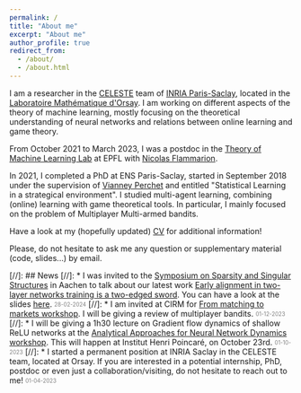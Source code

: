 ```yaml
---
permalink: /
title: "About me"
excerpt: "About me"
author_profile: true
redirect_from: 
  - /about/
  - /about.html
---
```


I am a researcher in the [CELESTE](https://www.inria.fr/en/celeste) team of [INRIA Paris-Saclay](https://www.inria.fr/en/inria-saclay-centre), located in the [Laboratoire Mathématique d'Orsay](https://www.imo.universite-paris-saclay.fr/fr/). I am working on different aspects of the theory of machine learning, mostly focusing on the theoretical understanding of neural networks and relations between online learning and game theory.

From October 2021 to March 2023, I was a postdoc in the [Theory of Machine Learning Lab](https://www.epfl.ch/labs/tml/) at EPFL with [Nicolas Flammarion](https://people.epfl.ch/nicolas.flammarion).

In 2021, I completed a PhD at ENS Paris-Saclay, started in September 2018 under the supervision of [Vianney Perchet](https://sites.google.com/site/vianneyperchet/) and entitled "Statistical Learning in a strategical environment". I studied multi-agent learning, combining (online) learning with game theoretical tools. In particular, I mainly focused on the problem of Multiplayer Multi-armed bandits.

Have a look at my (hopefully updated) [CV](http://eboursier.github.io/files/boursier_cv.pdf) for additional information!

Please, do not hesitate to ask me any question or supplementary material (code, slides...) by email.

[//]: ## News
[//]: * I was invited to the [Symposium on Sparsity and Singular Structures](https://sfb1481.rwth-aachen.de/symposium24) in Aachen to talk about our latest work [Early alignment in two-layer networks training is a two-edged sword](https://arxiv.org/abs/2401.10791). You can have a look at the slides [here](https://eboursier.github.io/files/aachen_slides/index.html#0).  <sub><sup><span style="color:grey">28-02-2024</span></sup></sub>
[//]: * I am invited at CIRM for [From matching to markets workshop](https://conferences.cirm-math.fr/2879.html). I will be giving a review of multiplayer bandits. <sub><sup><span style="color:grey">01-12-2023</span></sup></sub>
[//]: * I will be giving a 1h30 lecture on Gradient flow dynamics of shallow ReLU networks at the [Analytical Approaches ​for Neural Network Dynamics workshop](https://dynnnparis.weebly.com). This will happen at Institut Henri Poincaré, on October 23rd. <sub><sup><span style="color:grey">01-10-2023</span></sup></sub>
[//]: * I started a permanent position at INRIA Saclay in the CELESTE team, located at Orsay. If you are interested in a potential internship, PhD, postdoc or even just a collaboration/visiting, do not hesitate to reach out to me! <sub><sup><span style="color:grey">01-04-2023</span></sup></sub>
